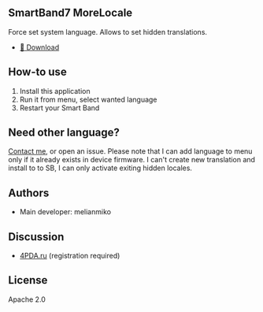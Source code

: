 SmartBand7 MoreLocale
----------------------

Force set system language. Allows to set hidden translations.

- [📁 Download](https://st.melianmiko.ru/smartband7)

## How-to use
1. Install this application
2. Run it from menu, select wanted language
3. Restart your Smart Band

## Need other language?
[Contact me](https://melianmiko.ru/en/mailto), or open an issue. Please note that I can add language to menu only if it already exists in device firmware. I can't create new translation and install to to SB, I can only activate exiting hidden locales.

## Authors
- Main developer: melianmiko

## Discussion
- [4PDA.ru](https://4pda.to/forum/index.php?s=&showtopic=1051698&view=findpost&p=120112863) (registration required)

## License
Apache 2.0
